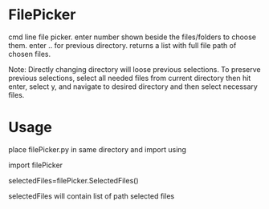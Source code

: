 # FilePicker
cmd line file picker.
enter number shown beside the files/folders to choose them.
enter .. for previous directory.
returns a list with full file path of chosen files.

Note:
Directly changing directory will loose
previous selections. 
To preserve previous selections,
select all needed files from current
directory then hit enter, select y, and
navigate to desired directory and then 
select necessary files. 

# Usage
place filePicker.py in same directory 
and import using 

import filePicker

selectedFiles=filePicker.SelectedFiles()

selectedFiles will contain list of path  selected files

